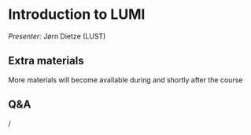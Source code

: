 # Introduction to LUMI

*Presenter:* Jørn Dietze (LUST)

<!-- 
<video src="https://462000265.lumidata.eu/ai-20241126/recordings/01_Introduction.mp4" controls="controls"></video>
-->


## Extra materials

More materials will become available during and shortly after the course

<!--
-   [Presentation slides](https://462000265.lumidata.eu/ai-20241126/files/LUMI-ai-20241126-02-Using_LUMI_web_UI.pdf)
-->


## Q&A

/


